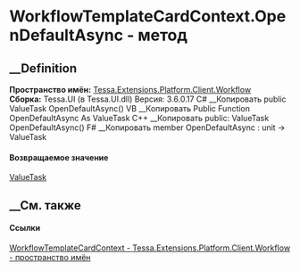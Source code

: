 # WorkflowTemplateCardContext.OpenDefaultAsync - метод
##  __Definition
 **Пространство имён:**
[Tessa.Extensions.Platform.Client.Workflow](N_Tessa_Extensions_Platform_Client_Workflow.htm)  
 **Сборка:** Tessa.UI (в Tessa.UI.dll) Версия: 3.6.0.17
C# __Копировать
     public ValueTask OpenDefaultAsync()
VB __Копировать
     Public Function OpenDefaultAsync As ValueTask
C++ __Копировать
     public:
    ValueTask OpenDefaultAsync()
F# __Копировать
     member OpenDefaultAsync : unit -> ValueTask 
#### Возвращаемое значение
[ValueTask](https://learn.microsoft.com/dotnet/api/system.threading.tasks.valuetask)
##  __См. также
#### Ссылки
[WorkflowTemplateCardContext -
](T_Tessa_Extensions_Platform_Client_Workflow_WorkflowTemplateCardContext.htm)
[Tessa.Extensions.Platform.Client.Workflow - пространство
имён](N_Tessa_Extensions_Platform_Client_Workflow.htm)
